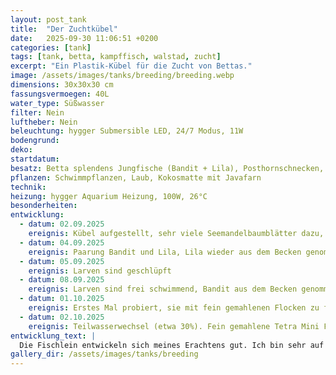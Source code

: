```yaml
---
layout: post_tank
title:  "Der Zuchtkübel"
date:   2025-09-30 11:06:51 +0200
categories: [tank]
tags: [tank, betta, kampffisch, walstad, zucht]
excerpt: "Ein Plastik-Kübel für die Zucht von Bettas."
image: /assets/images/tanks/breeding/breeding.webp
dimensions: 30x30x30 cm
fassungsvermoegen: 40L
water_type: Süßwasser
filter: Nein
luftheber: Nein
beleuchtung: hygger Submersible LED, 24/7 Modus, 11W
bodengrund: 
deko: 
startdatum: 
besatz: Betta splendens Jungfische (Bandit + Lila), Posthornschnecken, Blasenschnecken
pflanzen: Schwimmpflanzen, Laub, Kokosmatte mit Javafarn
technik: 
heizung: hygger Aquarium Heizung, 100W, 26°C
besonderheiten:
entwicklung:
  - datum: 02.09.2025
    ereignis: Kübel aufgestellt, sehr viele Seemandelbaumblätter dazu, Heizung an
  - datum: 04.09.2025
    ereignis: Paarung Bandit und Lila, Lila wieder aus dem Becken genommen
  - datum: 05.09.2025
    ereignis: Larven sind geschlüpft
  - datum: 08.09.2025
    ereignis: Larven sind frei schwimmend, Bandit aus dem Becken genommen. Mit Infusorien-Fütterung begonnen
  - datum: 01.10.2025
    ereignis: Erstes Mal probiert, sie mit fein gemahlenen Flocken zu füttern - sie haben es gut angenommen, denke ich.
  - datum: 02.10.2025
    ereignis: Teilwasserwechsel (etwa 30%). Fein gemahlene Tetra Mini Flocken zum gewöhnen an Trockenfutter 
entwicklung_text: |
  Die Fischlein entwickeln sich meines Erachtens gut. Ich bin sehr auf ihre Färbungen gespannt - wunderschöne Eltern ;-)
gallery_dir: /assets/images/tanks/breeding
---
```



